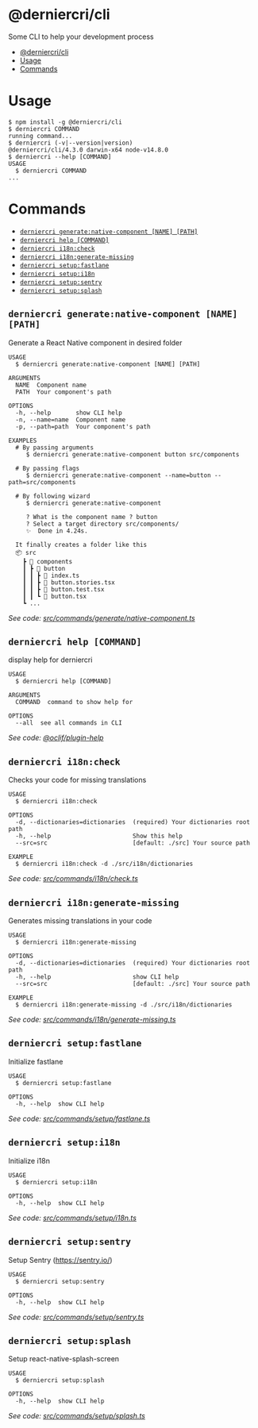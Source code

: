 # @derniercri/cli

Some CLI to help your development process

<!-- toc -->
* [@derniercri/cli](#derniercricli)
* [Usage](#usage)
* [Commands](#commands)
<!-- tocstop -->

# Usage

<!-- usage -->
```sh-session
$ npm install -g @derniercri/cli
$ derniercri COMMAND
running command...
$ derniercri (-v|--version|version)
@derniercri/cli/4.3.0 darwin-x64 node-v14.8.0
$ derniercri --help [COMMAND]
USAGE
  $ derniercri COMMAND
...
```
<!-- usagestop -->

# Commands

<!-- commands -->
* [`derniercri generate:native-component [NAME] [PATH]`](#derniercri-generatenative-component-name-path)
* [`derniercri help [COMMAND]`](#derniercri-help-command)
* [`derniercri i18n:check`](#derniercri-i18ncheck)
* [`derniercri i18n:generate-missing`](#derniercri-i18ngenerate-missing)
* [`derniercri setup:fastlane`](#derniercri-setupfastlane)
* [`derniercri setup:i18n`](#derniercri-setupi18n)
* [`derniercri setup:sentry`](#derniercri-setupsentry)
* [`derniercri setup:splash`](#derniercri-setupsplash)

## `derniercri generate:native-component [NAME] [PATH]`

Generate a React Native component in desired folder

```
USAGE
  $ derniercri generate:native-component [NAME] [PATH]

ARGUMENTS
  NAME  Component name
  PATH  Your component's path

OPTIONS
  -h, --help       show CLI help
  -n, --name=name  Component name
  -p, --path=path  Your component's path

EXAMPLES
  # By passing arguments
     $ derniercri generate:native-component button src/components

  # By passing flags
     $ derniercri generate:native-component --name=button --path=src/components

  # By following wizard
     $ derniercri generate:native-component

     ? What is the component name ? button
     ? Select a target directory src/components/
     ✨  Done in 4.24s.

  It finally creates a folder like this
  📦 src
    ┣ 📂 components
    ┃ ┣ 📂 button
    ┃ ┃ ┣ 📜 index.ts
    ┃ ┃ ┣ 📜 button.stories.tsx
    ┃ ┃ ┣ 📜 button.test.tsx
    ┃ ┃ ┗ 📜 button.tsx
    ┗ ...
```

_See code: [src/commands/generate/native-component.ts](https://github.com/derniercri/packages/blob/v4.3.0/src/commands/generate/native-component.ts)_

## `derniercri help [COMMAND]`

display help for derniercri

```
USAGE
  $ derniercri help [COMMAND]

ARGUMENTS
  COMMAND  command to show help for

OPTIONS
  --all  see all commands in CLI
```

_See code: [@oclif/plugin-help](https://github.com/oclif/plugin-help/blob/v3.2.0/src/commands/help.ts)_

## `derniercri i18n:check`

Checks your code for missing translations

```
USAGE
  $ derniercri i18n:check

OPTIONS
  -d, --dictionaries=dictionaries  (required) Your dictionaries root path
  -h, --help                       Show this help
  --src=src                        [default: ./src] Your source path

EXAMPLE
  $ derniercri i18n:check -d ./src/i18n/dictionaries
```

_See code: [src/commands/i18n/check.ts](https://github.com/derniercri/packages/blob/v4.3.0/src/commands/i18n/check.ts)_

## `derniercri i18n:generate-missing`

Generates missing translations in your code

```
USAGE
  $ derniercri i18n:generate-missing

OPTIONS
  -d, --dictionaries=dictionaries  (required) Your dictionaries root path
  -h, --help                       show CLI help
  --src=src                        [default: ./src] Your source path

EXAMPLE
  $ derniercri i18n:generate-missing -d ./src/i18n/dictionaries
```

_See code: [src/commands/i18n/generate-missing.ts](https://github.com/derniercri/packages/blob/v4.3.0/src/commands/i18n/generate-missing.ts)_

## `derniercri setup:fastlane`

Initialize fastlane

```
USAGE
  $ derniercri setup:fastlane

OPTIONS
  -h, --help  show CLI help
```

_See code: [src/commands/setup/fastlane.ts](https://github.com/derniercri/packages/blob/v4.3.0/src/commands/setup/fastlane.ts)_

## `derniercri setup:i18n`

Initialize i18n

```
USAGE
  $ derniercri setup:i18n

OPTIONS
  -h, --help  show CLI help
```

_See code: [src/commands/setup/i18n.ts](https://github.com/derniercri/packages/blob/v4.3.0/src/commands/setup/i18n.ts)_

## `derniercri setup:sentry`

Setup Sentry (https://sentry.io/)

```
USAGE
  $ derniercri setup:sentry

OPTIONS
  -h, --help  show CLI help
```

_See code: [src/commands/setup/sentry.ts](https://github.com/derniercri/packages/blob/v4.3.0/src/commands/setup/sentry.ts)_

## `derniercri setup:splash`

Setup react-native-splash-screen

```
USAGE
  $ derniercri setup:splash

OPTIONS
  -h, --help  show CLI help
```

_See code: [src/commands/setup/splash.ts](https://github.com/derniercri/packages/blob/v4.3.0/src/commands/setup/splash.ts)_
<!-- commandsstop -->

